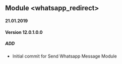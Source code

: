 ## Module <whatsapp_redirect>

#### 21.01.2019
#### Version 12.0.1.0.0
##### ADD
- Initial commit for Send Whatsapp Message Module